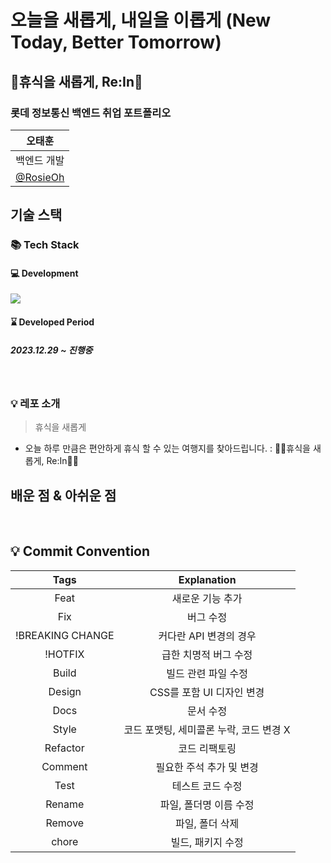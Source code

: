 # 오늘을 새롭게, 내일을 이롭게 (New Today, Better Tomorrow)

## 🧘‍휴식을 새롭게, Re:In🧘‍

### 롯데 정보통신 백엔드 취업 포트폴리오

|                  오태훈              |     
|:---------------------------------:|
|              백엔드 개발 | 
| [@RosieOh](https://github.com/rosieoh) | 

## 기술 스택

### 📚 Tech Stack
#### 💻 Development
  <img src="https://skillicons.dev/icons?i=java,spring,mysql,javascript,jquery& perline="/>

#### ⌛ Developed Period
##### 2023.12.29 ~ 진행중


<br>

### 💡 레포 소개
> 휴식을 새롭게
- 오늘 하루 만큼은 편안하게 휴식 할 수 있는 여행지를 찾아드립니다. : 🧘‍♀️휴식을 새롭게, Re:In🧘‍♀️
## 배운 점 & 아쉬운 점

<p align="justify">

</p>

<br>

## 💡 Commit Convention

|       Tags       |               Explanation               |
| :--------------: | :-------------------------------------: |
|       Feat       |            새로운 기능 추가             |
|       Fix        |                버그 수정                |
| !BREAKING CHANGE |         커다란 API 변경의 경우          |
|     !HOTFIX      |          급한 치명적 버그 수정          |
|      Build       |           빌드 관련 파일 수정           |
|      Design      |        CSS를 포함 UI 디자인 변경        |
|       Docs       |                문서 수정                |
|      Style       | 코드 포맷팅, 세미콜론 누락, 코드 변경 X |
|     Refactor     |              코드 리팩토링              |
|     Comment      |        필요한 주석 추가 및 변경         |
|       Test       |            테스트 코드 수정             |
|      Rename      |         파일, 폴더명 이름 수정          |
|      Remove      |             파일, 폴더 삭제             |
|      chore       |            빌드, 패키지 수정            |

